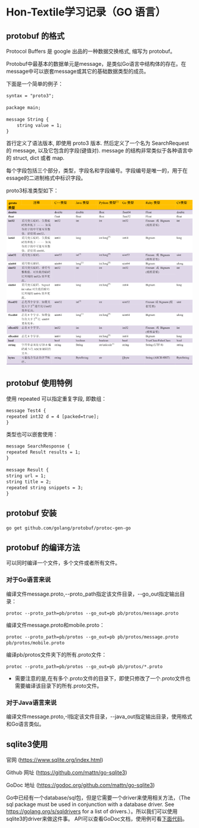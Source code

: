 # Hon-Textile学习记录（GO 语言）
## protobuf  的格式
Protocol Buffers 是 google 出品的一种数据交换格式, 缩写为 protobuf。

Protobuf中最基本的数据单元是message，是类似Go语言中结构体的存在。在message中可以嵌套message或其它的基础数据类型的成员。

下面是一个简单的例子：
```
syntax = "proto3";

package main;

message String {
    string value = 1;
}
```
首行定义了语法版本, 即使用 proto3 版本. 然后定义了一个名为 SearchRequest 的 message, 以及它包含的字段(键值对). message 的结构非常类似于各种语言中的 struct, dict 或者 map.

每个字段包括三个部分，类型，字段名和字段编号。字段编号是唯一的，用于在essage的二进制格式中标识字段。 

proto3标准类型如下：

![proto3标准类型](/pictures/proto3标准类型.png "proto3标准类型")

## protobuf 使用特例
使用 repeated 可以指定重复字段, 即数组：

    message Test4 {
    repeated int32 d = 4 [packed=true];
    }

类型也可以嵌套使用：

    message SearchResponse {
    repeated Result results = 1;
    }

    message Result {
    string url = 1;
    string title = 2;
    repeated string snippets = 3;
    }

## protobuf 安装
    go get github.com/golang/protobuf/protoc-gen-go

## protobuf 的编译方法
可以同时编译一个文件，多个文件或者所有文件。
### 对于Go语言来说
编译文件message.proto,--proto_path指定该文件目录，--go_out指定输出目录：

    protoc --proto_path=pb/protos --go_out=pb pb/protos/message.proto

编译文件message.proto和mobile.proto：

    protoc --proto_path=pb/protos --go_out=pb pb/protos/message.proto pb/protos/mobile.proto

编译pb/protos文件夹下的所有.proto文件：

    protoc --proto_path=pb/protos --go_out=pb pb/protos/*.proto
* 需要注意的是,在有多个.proto文件的目录下，即使只修改了一个.proto文件也需要编译该目录下的所有.proto文件。
### 对于Java语言来说
编译文件message.proto,-I指定该文件目录，--java_out指定输出目录，使用格式和Go语言类似。

## sqlite3使用
官网 (https://www.sqlite.org/index.html)

Github 网址 (https://github.com/mattn/go-sqlite3)

GoDoc  地址 (https://godoc.org/github.com/mattn/go-sqlite3)

Go中已经有一个database/sql包，但是它需要一个driver来使用相关方法，（The sql package must be used in conjunction with a database driver. See <https://golang.org/s/sqldrivers> for a list of drivers.）。所以我们可以使用sqlite3的driver来做这件事。
API可以查看GoDoc文档，使用例可看[下面代码](\相关文档\sqlOpt.go)。

